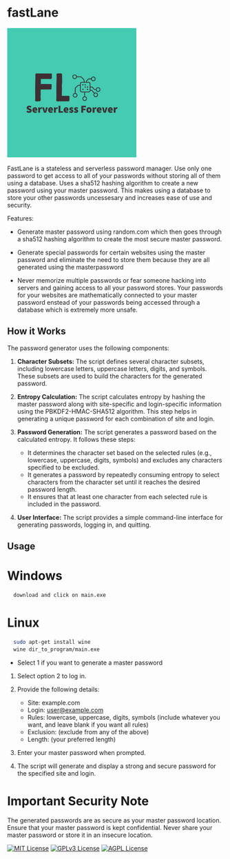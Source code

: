 # fastLane 

<img src="https://github.com/SriLikesToSing/fastLane/blob/main/src/fastLane.png" width="300" height="300">

FastLane is a stateless and serverless password manager. Use only one password to get access to all of your passwords without storing all of them using a database. Uses a sha512 hashing algorithm to create a new password using your master password. This makes using a database to store your other passwords uncessesary and increases ease of use and security. 

Features:

  - Generate master password using random.com which then goes through a sha512 hashing algorithm to create the most secure master password. 
  
 - Generate special passwords for certain websites using the master password and eliminate the need to store them because they are all generated using the masterpassword
   
- Never memorize multiple passwords or fear someone hacking into servers and gaining access to all your password stores. Your passwords for your websites are mathematically connected to your master password enstead of your passwords being accessed through a database which is extremely more unsafe. 

## How it Works

The password generator uses the following components:

1. **Character Subsets:** The script defines several character subsets, including lowercase letters, uppercase letters, digits, and symbols. These subsets are used to build the characters for the generated password.

2. **Entropy Calculation:** The script calculates entropy by hashing the master password along with site-specific and login-specific information using the PBKDF2-HMAC-SHA512 algorithm. This step helps in generating a unique password for each combination of site and login.

3. **Password Generation:** The script generates a password based on the calculated entropy. It follows these steps:
   - It determines the character set based on the selected rules (e.g., lowercase, uppercase, digits, symbols) and excludes any characters specified to be excluded.
   - It generates a password by repeatedly consuming entropy to select characters from the character set until it reaches the desired password length.
   - It ensures that at least one character from each selected rule is included in the password.

4. **User Interface:** The script provides a simple command-line interface for generating passwords, logging in, and quitting.


## Usage

# Windows

```bash
  download and click on main.exe 
```

# Linux

```bash
  sudo apt-get install wine
  wine dir_to_program/main.exe
```
- Select 1 if you want to generate a master password
  
1. Select option 2 to log in.

2. Provide the following details:
    - Site: example.com
    - Login: user@example.com
    - Rules: lowercase, uppercase, digits, symbols (include whatever you want, and leave blank if you want all rules) 
    - Exclusion: (exclude from any of the above)
    - Length: (your preferred length)
  
3. Enter your master password when prompted.

4. The script will generate and display a strong and secure password for the specified site and login.

# Important Security Note
The generated passwords are as secure as your master password location. Ensure that your master password is kept confidential. Never share your master password or store it in an insecure location.


[![MIT License](https://img.shields.io/badge/License-MIT-green.svg)](https://choosealicense.com/licenses/mit/)
[![GPLv3 License](https://img.shields.io/badge/License-GPL%20v3-yellow.svg)](https://opensource.org/licenses/)
[![AGPL License](https://img.shields.io/badge/license-AGPL-blue.svg)](http://www.gnu.org/licenses/agpl-3.0)

